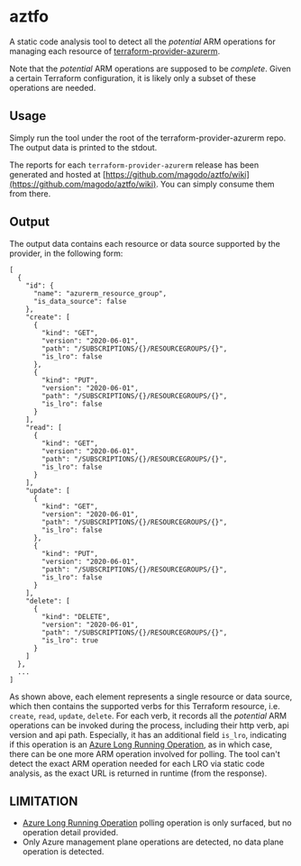 # aztfo

A static code analysis tool to detect all the *potential* ARM operations for managing each resource of [terraform-provider-azurerm](https://github.com/hashicorp/terraform-provider-azurerm).

Note that the *potential* ARM operations are supposed to be *complete*. Given a certain Terraform configuration, it is likely only a subset of these operations are needed.

## Usage

Simply run the tool under the root of the terraform-provider-azurerm repo. The output data is printed to the stdout.

The reports for each `terraform-provider-azurerm` release has been generated and hosted at [https://github.com/magodo/aztfo/wiki](https://github.com/magodo/aztfo/wiki). You can simply consume them from there.

## Output

The output data contains each resource or data source supported by the provider, in the following form:

```
[
  {
    "id": {
      "name": "azurerm_resource_group",
      "is_data_source": false
    },
    "create": [
      {
        "kind": "GET",
        "version": "2020-06-01",
        "path": "/SUBSCRIPTIONS/{}/RESOURCEGROUPS/{}",
        "is_lro": false
      },
      {
        "kind": "PUT",
        "version": "2020-06-01",
        "path": "/SUBSCRIPTIONS/{}/RESOURCEGROUPS/{}",
        "is_lro": false
      }
    ],
    "read": [
      {
        "kind": "GET",
        "version": "2020-06-01",
        "path": "/SUBSCRIPTIONS/{}/RESOURCEGROUPS/{}",
        "is_lro": false
      }
    ],
    "update": [
      {
        "kind": "GET",
        "version": "2020-06-01",
        "path": "/SUBSCRIPTIONS/{}/RESOURCEGROUPS/{}",
        "is_lro": false
      },
      {
        "kind": "PUT",
        "version": "2020-06-01",
        "path": "/SUBSCRIPTIONS/{}/RESOURCEGROUPS/{}",
        "is_lro": false
      }
    ],
    "delete": [
      {
        "kind": "DELETE",
        "version": "2020-06-01",
        "path": "/SUBSCRIPTIONS/{}/RESOURCEGROUPS/{}",
        "is_lro": true
      }
    ]
  },
  ...
]
```

As shown above, each element represents a single resource or data source, which then contains the supported verbs for this Terraform resource, i.e. `create`, `read`, `update`, `delete`. For each verb, it records all the *potential* ARM operations can be invoked during the process, including their http verb, api version and api path. Especially, it has an additional field `is_lro`, indicating if this operation is an [Azure Long Running Operation](https://github.com/Azure/azure-resource-manager-rpc/blob/master/v1.0/async-api-reference.md), as in which case, there can be one more ARM operation involved for polling. The tool can't detect the exact ARM operation needed for each LRO via static code analysis, as the exact URL is returned in runtime (from the response).

## LIMITATION

- [Azure Long Running Operation](https://github.com/Azure/azure-resource-manager-rpc/blob/master/v1.0/async-api-reference.md) polling operation is only surfaced, but no operation detail provided.
- Only Azure management plane operations are detected, no data plane operation is detected.
